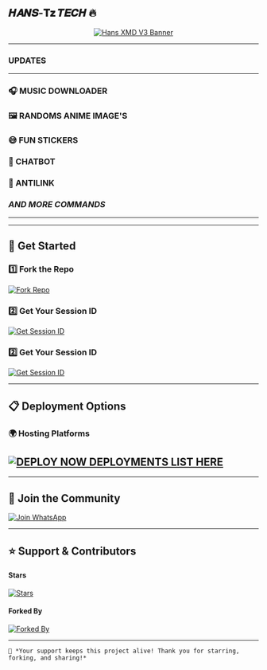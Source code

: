 ##          𝑯𝑨𝑵𝑺-𝐓𝐳 𝑻𝑬𝑪𝑯 🔥

<p align="center">
  <a href="https://whatsapp.com/channel/0029VasiOoR3bbUw5aV4qB31">
    <img src="https://files.catbox.moe/1mdmlu.jpg" alt="Hans XMD V3 Banner" />
  </a>
</p>

---
### UPDATES
---
### 🎧 MUSIC DOWNLOADER
### 🖼️ RANDOMS ANIME IMAGE'S
### 😅 FUN STICKERS
### 🤖 CHATBOT
### 🔗 ANTILINK
### *AND MORE COMMANDS*
---

---
## 🚀 Get Started  

### 1️⃣ Fork the Repo  
[![Fork Repo](https://img.shields.io/badge/Fork-Repo-222222?style=for-the-badge&logo=github)](https://github.com/Mrhanstz/HANS-XMD_V3/fork)

### 2️⃣ Get Your Session ID
[![Get Session ID](https://img.shields.io/badge/Get-Session%20ID-orange?style=for-the-badge&logo=key)](https://hans-tz-site.onrender.com)

### 2️⃣ Get Your Session ID
[![Get Session ID](https://img.shields.io/badge/Get-Session%20ID-orange?style=for-the-badge&logo=key)](https://hans-tz-site.onrender.com/pair)

---

## 📋 Deployment Options  

### 🌍 Hosting Platforms  

## [![DEPLOY NOW DEPLOYMENTS LIST HERE](https://img.shields.io/badge/Deploy-Bot%20Hosting-00C853?style=for-the-badge&logo=cloudflare)](https://hans-tech.vercel.app/)

---

## 📲 Join the Community  

[![Join WhatsApp](https://img.shields.io/badge/Join-WhatsApp-25D366?style=for-the-badge&logo=whatsapp)](https://whatsapp.com/channel/0029VasiOoR3bbUw5aV4qB31)

---

## ⭐ Support & Contributors  

#### **Stars**  
[![Stars](https://img.shields.io/github/stars/Mrhanstz/HANS-XMD_V3?color=yellow&style=for-the-badge&logo=starship)](https://github.com/Mrhanstz/HANS-XMD_V3/stargazers)  

#### **Forked By**  
[![Forked By](https://img.shields.io/github/forks/Mrhanstz/HANS-XMD_V3?color=green&style=for-the-badge&logo=git)](https://github.com/Mrhanstz/HANS-XMD_V3/network/members)  

---

`🚀 *Your support keeps this project alive! Thank you for starring, forking, and sharing!*`
